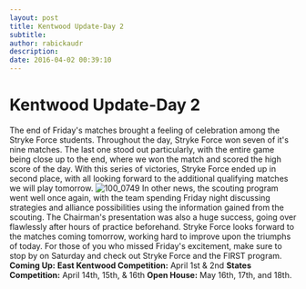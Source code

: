 ```yaml
---
layout: post
title: Kentwood Update-Day 2
subtitle:
author: rabickaudr
description:
date: 2016-04-02 00:39:10
---
```


# Kentwood Update-Day 2

The end of Friday's matches brought a feeling of celebration among the Stryke Force students. Throughout the day, Stryke Force won seven of it's nine matches. The last one stood out particularly, with the entire game being close up to the end, where we won the match and scored the high score of the day. With this series of victories, Stryke Force ended up in second place, with all looking forward to the additional qualifying matches we will play tomorrow. ![100_0749](/wp-content/uploads/2016/04/100_0749.jpg) In other news, the scouting program went well once again, with the team spending Friday night discussing strategies and alliance possibilities using the information gained from the scouting. The Chairman's presentation was also a huge success, going over flawlessly after hours of practice beforehand. Stryke Force looks forward to the matches coming tomorrow, working hard to improve upon the triumphs of today. For those of you who missed Friday's excitement, make sure to stop by on Saturday and check out Stryke Force and the FIRST program. **Coming Up:** **East Kentwood Competition:** April 1st & 2nd **States Competition:** April 14th, 15th, & 16th **Open House:** May 16th, 17th, and 18th.
